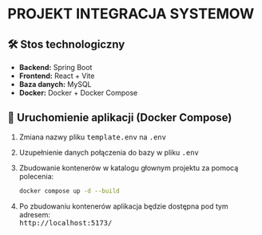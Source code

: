 # PROJEKT INTEGRACJA SYSTEMOW

## 🛠️ Stos technologiczny

- **Backend:** Spring Boot
- **Frontend:** React + Vite
- **Baza danych:** MySQL 
- **Docker:** Docker + Docker Compose
	

## 🚀 Uruchomienie aplikacji (Docker Compose)

1. Zmiana nazwy pliku <kbd>template.env</kbd> na <kbd>.env</kbd> 
2. Uzupełnienie danych połączenia do bazy w pliku <kbd>.env</kbd>
3. Zbudowanie kontenerów w katalogu głownym projektu za pomocą polecenia:

   ```bash
   docker compose up -d --build
4. Po zbudowaniu kontenerów aplikacja będzie dostępna pod tym adresem: \
    <kbd>http://localhost:5173/</kbd>


